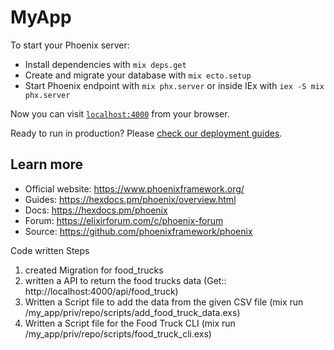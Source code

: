 # MyApp

To start your Phoenix server:

  * Install dependencies with `mix deps.get`
  * Create and migrate your database with `mix ecto.setup`
  * Start Phoenix endpoint with `mix phx.server` or inside IEx with `iex -S mix phx.server`

Now you can visit [`localhost:4000`](http://localhost:4000) from your browser.

Ready to run in production? Please [check our deployment guides](https://hexdocs.pm/phoenix/deployment.html).

## Learn more

  * Official website: https://www.phoenixframework.org/
  * Guides: https://hexdocs.pm/phoenix/overview.html
  * Docs: https://hexdocs.pm/phoenix
  * Forum: https://elixirforum.com/c/phoenix-forum
  * Source: https://github.com/phoenixframework/phoenix


Code written Steps
  1) created Migration for food_trucks
  2) written a API to return the food trucks data (Get:: http://localhost:4000/api/food_truck)
  3) Written a Script file to add the data from the given CSV file (mix run /my_app/priv/repo/scripts/add_food_truck_data.exs)
  4) Written a Script file for the Food Truck CLI (mix run /my_app/priv/repo/scripts/food_truck_cli.exs)
